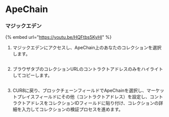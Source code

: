 # ApeChain

### マジックエデン



{% embed url="https://youtu.be/HQFtbs5KyHI" %}

1. マジックエデンにアクセスし、ApeChain上のあなたのコレクションを選択します。

<figure><img src="../../.gitbook/assets/Screenshot 2025-01-31 at 12.03.23.png" alt=""><figcaption></figcaption></figure>

2. ブラウザタブのコレクションURLのコントラクトアドレスのみをハイライトしてコピーします。

<figure><img src="../../.gitbook/assets/Screenshot 2025-01-31 at 12.05.50.png" alt=""><figcaption></figcaption></figure>

3. CUR8に戻り、ブロックチェーンフィールドでApeChainを選択し、マーケットプレイスフィールドにその他（コントラクトアドレス）を設定し、コントラクトアドレスをコレクションIDフィールドに貼り付け、コレクションの詳細を入力してコレクションの検証プロセスを進めます。

<figure><img src="../../.gitbook/assets/Screenshot 2025-01-31 at 12.42.23.png" alt=""><figcaption></figcaption></figure>